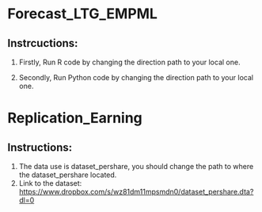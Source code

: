# Forecast_LTG_EMPML 

## Instrcuctions: 

1. Firstly,  Run R code by changing the direction path to your local one. 

2. Secondly, Run Python code by changing the direction path to your local one.  


# Replication_Earning 

## Instructions: 
1. The data use is dataset_pershare, you should change the path to where the dataset_pershare located. 
2. Link to the dataset: https://www.dropbox.com/s/wz81dm11mpsmdn0/dataset_pershare.dta?dl=0


